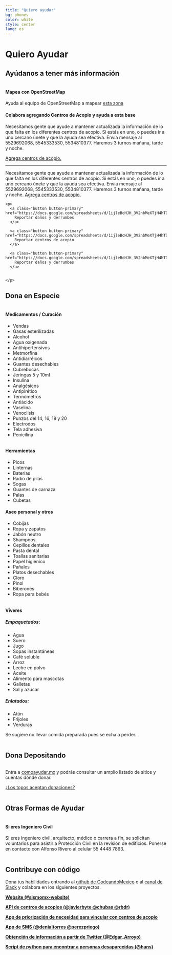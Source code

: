 ```yaml
---
title: "Quiero ayudar"
bg: phones
color: white
style: center
lang: es
---
```

<div class="row">
  <h1 class="title">Quiero <span class="black">Ayudar</span></h1>
  <h2 class="subtitle pink">Ayúdanos a tener más información</h2>
  <div class="column">
    <h4>Mapea con OpenStreetMap</h4>
    <p>Ayuda al equipo de OpenStreetMap a mapear <a href="http://tasks.hotosm.org/project/3597" target="_blank">esta zona</a></p>
    <h4>Colabora agregando Centros de Acopio y ayuda a esta base</h4>
    <p>Necesitamos gente que ayude a mantener actualizada la información de lo que falta en los diferentes centros de acopio. Si estás en uno, o puedes ir a uno cercano únete y que la ayuda sea efectiva. Envía mensaje al 5529692068, 5545333530, 5534810377. Haremos 3 turnos mañana, tarde y noche.</p>
    <div class="call-to">
    <a href="https://docs.google.com/spreadsheets/d/1ijleBcHJH_3V2nbMeXTjH4hTDYsjcdodYvHqhTc8C8c/edit#gid=447869804" target="_blank">Agrega centros de acopio.</a>
    </div>
	</div>
  <hr class="section-line">
    <p>Necesitamos gente que ayude a mantener actualizada la información de lo que falta en los diferentes centros de acopio. Si estás en uno, o puedes ir a uno cercano únete y que la ayuda sea efectiva. Envía mensaje al 5529692068, 5545333530, 5534810377. Haremos 3 turnos mañana, tarde y noche. <a href="https://docs.google.com/spreadsheets/d/1ijleBcHJH_3V2nbMeXTjH4hTDYsjcdodYvHqhTc8C8c/edit#gid=447869804" target="_blank">Agrega centros de acopio.</a></p>

    <p>
      <a class="button button-primary" href="https://docs.google.com/spreadsheets/d/1ijleBcHJH_3V2nbMeXTjH4hTDYsjcdodYvHqhTc8C8c/edit#gid=0">
        Reportar daños y derrumbes 
      </a>

      <a class="button button-primary" href="https://docs.google.com/spreadsheets/d/1ijleBcHJH_3V2nbMeXTjH4hTDYsjcdodYvHqhTc8C8c/edit#gid=0">
        Reportar centros de acopio 
      </a>

      <a class="button button-primary" href="https://docs.google.com/spreadsheets/d/1ijleBcHJH_3V2nbMeXTjH4hTDYsjcdodYvHqhTc8C8c/edit#gid=0">
        Reportar daños y derrumbes 
      </a>


    </p>

  </div>
  <h2 class="subtitle pink">Dona en Especie</h2>
  <div class="one-third column">
    <h4>Medicamentos / Curación</h4>
    <ul>
      <li>Vendas</li>
      <li>Gasas esterilizadas</li>
      <li>Alcohol</li>
      <li>Agua oxigenada</li>
      <li>Antihipertensivos</li>
      <li>Metmorfina</li>
      <li>Antidiarréicos</li>
      <li>Guantes desechables</li>
      <li>Cubrebocas</li>
      <li>Jeringas 5 y 10ml</li>
      <li>Insulina</li>
      <li>Analgésicos</li>
      <li>Antipirético</li>
      <li>Termómetros</li>
      <li>Antiácido</li>
      <li>Vaselina</li>
      <li>Venoclisis</li>
      <li>Punzos del 14, 16, 18 y 20</li>
      <li>Electrodos</li>
      <li>Tela adhesiva</li>
      <li>Penicilina</li>
    </ul>
  </div>
  <div class="one-third column">
    <h4>Herramientas</h4>
    <ul>
      <li>Picos</li>
      <li>Linternas</li>
      <li>Baterías</li>
      <li>Radio de pilas</li>
      <li>Sogas</li>
      <li>Guantes de carnaza</li>
      <li>Palas</li>
      <li>Cubetas</li>
    </ul>
    <h4>Aseo personal y otros</h4>
    <ul>
      <li>Cobijas</li>
      <li>Ropa y zapatos</li>
      <li>Jabón neutro</li>
      <li>Shampoos</li>
      <li>Cepillos dentales</li>
      <li>Pasta dental</li>
      <li>Toallas sanitarias</li>
      <li>Papel higiénico</li>
      <li>Pañales</li>
      <li>Platos desechables</li>
      <li>Cloro</li>
      <li>Pinol</li>
      <li>Biberones</li>
      <li>Ropa para bebés</li>
    </ul>
  </div>
  <div class="one-third column">
    <h4>Víveres</h4>
    <h5>Empaquetados:</h5>
    <ul>
      <li>Agua</li>
      <li>Suero</li>
      <li>Jugo</li>
      <li>Sopas instantáneas</li>
      <li>Café soluble</li>
      <li>Arroz</li>
      <li>Leche en polvo</li>
      <li>Aceite</li>
      <li>Alimento para mascotas</li>
      <li>Galletas</li>
      <li>Sal y azucar</li>
    </ul>
    <h5>Enlatados:</h5>
    <ul>
      <li>Atún</li>
      <li>Frijoles</li>
      <li>Verduras</li>
    </ul>
    <p>Se sugiere no llevar comida preparada pues se echa a perder.</p>
  </div>
  <h2 class="subtitle pink clearfix">Dona Depositando</h2>
  <div class="column">
    <p>Entra a <a href="http://comoayudar.mx/" target="_blank">comoayudar.mx</a> y podrás consultar un amplio listado de sitios y cuentas dónde donar.</p>
    <p><a href="http://www.animalpolitico.com/2017/09/grupos-topos-donaciones/" target="_blank">¿Los topos aceptan donaciones?</a></p>
  </div>
  <h2 class="subtitle pink clearfix">Otras Formas de Ayudar</h2>
  <div class="column">
    <h4>Si eres Ingeniero Civil</h4>
    <p>Si eres ingeniero civil, arquitecto, médico o carrera a fin, se solicitan voluntarios para asistir a Protección Civil en la revisión de edificios. Ponerse en contacto con Alfonso Rivero al celular 55 4448 7863.</p>
  </div>
  <h2 class="subtitle pink clearfix">Contribuye con código</h2>
  <p>Dona tus habilidades entrando al <a href="https://github.com/CodeandoMexico/terremoto-cdmx" target="_blank">github de CodeandoMexico</a> o al <a href="slack.codeandomexico.org" target="_blank">canal de Slack</a> y colabora en los siguientes proyectos.</p>
</div>

[**Website (#sismomx-website)**](http://sismomexico.org/)

[**API de centros de acopios (@javierbyte @chubas @rbdr)**](https://github.com/Skycatch/acopio-api)

[**App de priorización de necesidad para vincular con centros de acopio**](https://github.com/civica-digital/quake-relief-cdmx)

[**App de SMS (@denialtorres @perezpriego)**](https://sismomx-sms.herokuapp.com)

[**Obtención de información a partir de Twitter (@Edgar_Arroyo)**](https://github.com/Garyi/Filtro-Informaci-n-Valiosa-Terremoto-Twitter)

[**Script de python para encontrar a personas desaparecidas (@hans)**](https://github.com/regenhans/earthquake-bot)
